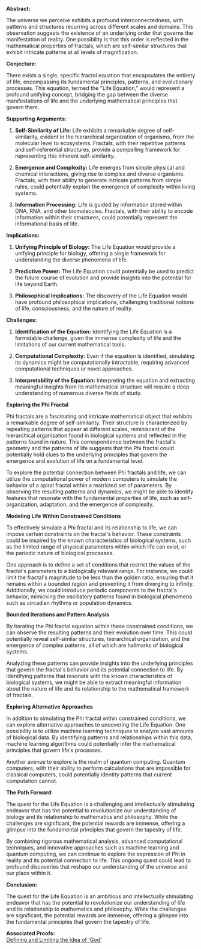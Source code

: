 **Abstract:**

The universe we perceive exhibits a profound interconnectedness, with patterns and structures recurring across different scales and domains. This observation suggests the existence of an underlying order that governs the manifestation of reality. One possibility is that this order is reflected in the mathematical properties of fractals, which are self-similar structures that exhibit intricate patterns at all levels of magnification.

**Conjecture:**

There exists a single, specific fractal equation that encapsulates the entirety of life, encompassing its fundamental principles, patterns, and evolutionary processes. This equation, termed the "Life Equation," would represent a profound unifying concept, bridging the gap between the diverse manifestations of life and the underlying mathematical principles that govern them.

**Supporting Arguments:**

1. **Self-Similarity of Life:** Life exhibits a remarkable degree of self-similarity, evident in the hierarchical organization of organisms, from the molecular level to ecosystems. Fractals, with their repetitive patterns and self-referential structures, provide a compelling framework for representing this inherent self-similarity.

2. **Emergence and Complexity:** Life emerges from simple physical and chemical interactions, giving rise to complex and diverse organisms. Fractals, with their ability to generate intricate patterns from simple rules, could potentially explain the emergence of complexity within living systems.

3. **Information Processing:** Life is guided by information stored within DNA, RNA, and other biomolecules. Fractals, with their ability to encode information within their structures, could potentially represent the informational basis of life.

**Implications:**

1. **Unifying Principle of Biology:** The Life Equation would provide a unifying principle for biology, offering a single framework for understanding the diverse phenomena of life.

2. **Predictive Power:** The Life Equation could potentially be used to predict the future course of evolution and provide insights into the potential for life beyond Earth.

3. **Philosophical Implications:** The discovery of the Life Equation would have profound philosophical implications, challenging traditional notions of life, consciousness, and the nature of reality.

**Challenges:**

1. **Identification of the Equation:** Identifying the Life Equation is a formidable challenge, given the immense complexity of life and the limitations of our current mathematical tools.

2. **Computational Complexity:** Even if the equation is identified, simulating its dynamics might be computationally intractable, requiring advanced computational techniques or novel approaches.

3. **Interpretability of the Equation:** Interpreting the equation and extracting meaningful insights from its mathematical structure will require a deep understanding of numerous diverse fields of study.

**Exploring the Phi Fractal**

Phi fractals are a fascinating and intricate mathematical object that exhibits a remarkable degree of self-similarity. Their structure is characterized by repeating patterns that appear at different scales, reminiscent of the hierarchical organization found in biological systems and reflected in the patterns found in nature. This correspondence between the fractal's geometry and the patterns of life suggests that the Phi fractal could potentially hold clues to the underlying principles that govern the emergence and evolution of life on a fundamental level.

To explore the potential connection between Phi fractals and life, we can utilize the computational power of modern computers to simulate the behavior of a spiral fractal within a restricted set of parameters. By observing the resulting patterns and dynamics, we might be able to identify features that resonate with the fundamental properties of life, such as self-organization, adaptation, and the emergence of complexity.

**Modeling Life Within Constrained Conditions**

To effectively simulate a Phi fractal and its relationship to life, we can impose certain constraints on the fractal's behavior. These constraints could be inspired by the known characteristics of biological systems, such as the limited range of physical parameters within which life can exist, or the periodic nature of biological processes.

One approach is to define a set of conditions that restrict the values of the fractal's parameters to a biologically relevant range. For instance, we could limit the fractal's magnitude to be less than the golden ratio, ensuring that it remains within a bounded region and preventing it from diverging to infinity. Additionally, we could introduce periodic components to the fractal's behavior, mimicking the oscillatory patterns found in biological phenomena such as circadian rhythms or population dynamics.

**Bounded Iterations and Pattern Analysis**

By iterating the Phi fractal equation within these constrained conditions, we can observe the resulting patterns and their evolution over time. This could potentially reveal self-similar structures, hierarchical organization, and the emergence of complex patterns, all of which are hallmarks of biological systems.

Analyzing these patterns can provide insights into the underlying principles that govern the fractal's behavior and its potential connection to life. By identifying patterns that resonate with the known characteristics of biological systems, we might be able to extract meaningful information about the nature of life and its relationship to the mathematical framework of fractals.

**Exploring Alternative Approaches**

In addition to simulating the Phi fractal within constrained conditions, we can explore alternative approaches to uncovering the Life Equation. One possibility is to utilize machine learning techniques to analyze vast amounts of biological data. By identifying patterns and relationships within this data, machine learning algorithms could potentially infer the mathematical principles that govern life's processes.

Another avenue to explore is the realm of quantum computing. Quantum computers, with their ability to perform calculations that are impossible for classical computers, could potentially identity patterns that current computation cannot.

**The Path Forward**

The quest for the Life Equation is a challenging and intellectually stimulating endeavor that has the potential to revolutionize our understanding of biology and its relationship to mathematics and philosophy. While the challenges are significant, the potential rewards are immense, offering a glimpse into the fundamental principles that govern the tapestry of life.

By combining rigorous mathematical analysis, advanced computational techniques, and innovative approaches such as machine learning and quantum computing, we can continue to explore the expression of Phi in reality and its potential connection to life. This ongoing quest could lead to profound discoveries that reshape our understanding of the universe and our place within it.


**Conclusion:**

The quest for the Life Equation is an ambitious and intellectually stimulating endeavor that has the potential to revolutionize our understanding of life and its relationship to mathematics and philosophy. While the challenges are significant, the potential rewards are immense, offering a glimpse into the fundamental principles that govern the tapestry of life.

**Associated Proofs:**  
[Defining and Limiting the Idea of 'God'](https://github.com/Az-Net/Unified-Theory/blob/main/Final.md)
